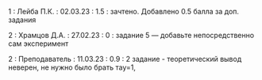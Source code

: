 1 : Лейба П.К. : 02.03.23 : 1.5 : зачтено. Добавлено 0.5 балла за доп. задания

2 : Храмцов Д.А. : 27.02.23 : 0 : задание 5 — добавьте непосредственно сам эксперимент

2 : Преподаватель : 11.03.23 : 0.9 : 2 задание  - теоретический вывод неверен, не нужно было брать тау=1, 

